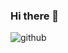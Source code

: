 ### Hi there 👋

![github](https://img.shields.io/badge/GitHub-000000?style=for-the-badge&logo=GitHub&logoColor=white)

<!--
**l0ckD2wN/l0ckD2wN** is a ✨ _special_ ✨ repository because its `README.md` (this file) appears on your GitHub profile.

Here are some ideas to get you started:

- 🔭 I’m currently working on ...
- 🌱 I’m currently learning ...
- 👯 I’m looking to collaborate on ...
- 🤔 I’m looking for help with ...
- 💬 Ask me about ...
- 📫 How to reach me: ...
- 😄 Pronouns: ...
- ⚡ Fun fact: ...
-->
